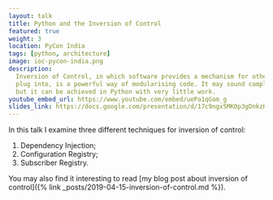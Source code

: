 ```yaml
---
layout: talk
title: Python and the Inversion of Control
featured: true
weight: 3
location: PyCon India
tags: [python, architecture]
image: ioc-pycon-india.png
description:
  Inversion of Control, in which software provides a mechanism for other code to
  plug into, is a powerful way of modularising code. It may sound complicated,
  but it can be achieved in Python with very little work.
youtube_embed_url: https://www.youtube.com/embed/uePa1qGom_g
slides_link: https://docs.google.com/presentation/d/17c9ngx5MK0p3gDnkzHASZXpSf6exNDqMhYS179SVYKY/edit?usp=sharing
---
```


In this talk I examine three different techniques for inversion of control:

1. Dependency Injection;
2. Configuration Registry;
3. Subscriber Registry.

You may also find it interesting to read
[my blog post about inversion of control]({% link _posts/2019-04-15-inversion-of-control.md %}).
